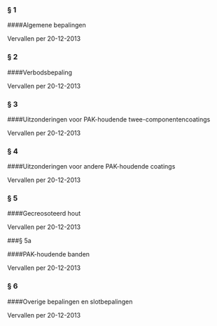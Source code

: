 <meta http-equiv='Content-Type' content='text/html; charset=utf-8' />

### §  1  

####Algemene bepalingen 

Vervallen per 20-12-2013 

### §  2  

####Verbodsbepaling 

Vervallen per 20-12-2013 

### §  3  

####Uitzonderingen voor PAK-houdende twee-componentencoatings 

Vervallen per 20-12-2013 

### §  4  

####Uitzonderingen voor andere PAK-houdende coatings 

Vervallen per 20-12-2013 

### §  5  

####Gecreosoteerd hout

Vervallen per 20-12-2013 

###§ 5a 

####PAK-houdende banden

Vervallen per 20-12-2013 

### §  6  

####Overige bepalingen en slotbepalingen 

Vervallen per 20-12-2013 

